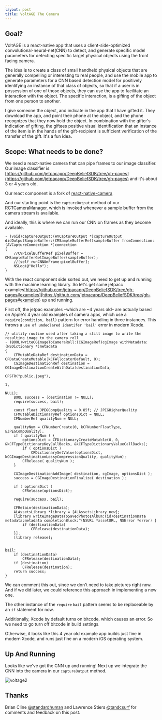 ```yaml
---
layout: post
title: VoltAGE The Camera
---
```


## Goal?
VoltAGE is a react-native app that uses a client-side-optimized convolutional-neural-net(CNN) to detect, and generate specific model parameters for detecting specific target physical objects using the front facing camera.

The idea is to create a class of small handheld physical objects that are generally compelling or interesting to real people, and use the mobile app to generate parameters for a CNN based detection model for positively identifying an instance of that class of objects, so that if a user is in possession of one of those objects, they can use the app to facilitate an interaction with the object. The specific interaction, is a gifting of the object from one person to another.

I give someone the object, and indicate in the app that I have gifted it. They download the app, and point their phone at the object, and the phone recognizes that they now hold the object. In combination with the gifter's indication of gifting, the  giftees positive visual identification that an instance of the item is in the hands of the gift-recipient is sufficient verification of the transfer of the gift. It's a fun idea.

## Scope: What needs to be done?

We need a react-native camera that can pipe frames to our image classifier. Our image classifier is [https://github.com/jetpacapp/DeepBeliefSDK/tree/gh-pages](https://github.com/jetpacapp/DeepBeliefSDK/tree/gh-pages) and it's about 3 or 4 years old. 

Our react component is a fork of [react-native-camera](https://github.com/nsipplswezey/react-native-camera). 

And our starting point is the `captureOutput` method of our RCTCameraManager, which is invoked whenever a sample buffer from the camera stream is available.

And ideally, this is where we can run our CNN on frames as they become available.

```
- (void)captureOutput:(AVCaptureOutput *)captureOutput didOutputSampleBuffer:(CMSampleBufferRef)sampleBuffer fromConnection:(AVCaptureConnection *)connection
{
    //CVPixelBufferRef pixelBuffer = CMSampleBufferGetImageBuffer(sampleBuffer);
    //[self runCNNOnFrame:pixelBuffer];
    NSLog(@"Hello");
}
```

With the react component side sorted out, we need to get up and running with the machine learning library. So let's get some jetpacc examples[https://github.com/jetpacapp/DeepBeliefSDK/tree/gh-pages#examples](https://github.com/jetpacapp/DeepBeliefSDK/tree/gh-pages#examples) up and running.

First off, the jetpac examples –which are ~4 years old– are actually based on Apple's 4 year old examples of camera apps, which use a `require(condition, bail)` pattern for error handling in three instances. This throws a `use of undeclared identifer 'bail'` error in modern Xcode. 

```
// utility routine used after taking a still image to write the resulting image to the camera roll
- (BOOL)writeCGImageToCameraRoll:(CGImageRef)cgImage withMetadata:(NSDictionary *)metadata
{
	CFMutableDataRef destinationData = CFDataCreateMutable(kCFAllocatorDefault, 0);
	CGImageDestinationRef destination = CGImageDestinationCreateWithData(destinationData, 
																		 CFSTR("public.jpeg"), 
																		 1, 
																		 NULL);
	BOOL success = (destination != NULL);
	require(success, bail);

	const float JPEGCompQuality = 0.85f; // JPEGHigherQuality
	CFMutableDictionaryRef optionsDict = NULL;
	CFNumberRef qualityNum = NULL;
	
	qualityNum = CFNumberCreate(0, kCFNumberFloatType, &JPEGCompQuality);    
	if ( qualityNum ) {
		optionsDict = CFDictionaryCreateMutable(0, 0, &kCFTypeDictionaryKeyCallBacks, &kCFTypeDictionaryValueCallBacks);
		if ( optionsDict )
			CFDictionarySetValue(optionsDict, kCGImageDestinationLossyCompressionQuality, qualityNum);
		CFRelease( qualityNum );
	}
	
	CGImageDestinationAddImage( destination, cgImage, optionsDict );
	success = CGImageDestinationFinalize( destination );

	if ( optionsDict )
		CFRelease(optionsDict);
	
	require(success, bail);
	
	CFRetain(destinationData);
	ALAssetsLibrary *library = [ALAssetsLibrary new];
	[library writeImageDataToSavedPhotosAlbum:(id)destinationData metadata:metadata completionBlock:^(NSURL *assetURL, NSError *error) {
		if (destinationData)
			CFRelease(destinationData);
	}];
	[library release];


bail:
	if (destinationData)
		CFRelease(destinationData);
	if (destination)
		CFRelease(destination);
	return success;
}
```

We can comment this out, since we don't need to take pictures right now. And if we did later, we could reference this approach in implementing a new one.

The other instance of the `require` `bail` pattern seems to be replaceable by an `if` statement for now.

Additionally, Xcode by default turns on bitcode, which causes an error. So we need to go turn off bitcode in build settings.

Otherwise, it looks like this 4 year old example app builds just fine in modern Xcode, and runs just fine on a modern iOS operating system.

## Up And Running

Looks like we've got the CNN up and running! Next up we integrate the CNN into the camera in our `captureOutput` method.

![voltage2](https://user-images.githubusercontent.com/7946707/32752258-5eda001a-c87d-11e7-99d8-d4698613221f.gif)

## **Thanks** 
Brian Cline [@standardhuman](https://github.com/standardhuman) and Lawrence Stiers [@tandcsurf](https://github.com/tandcsurf) for comments and feedback on this post.

